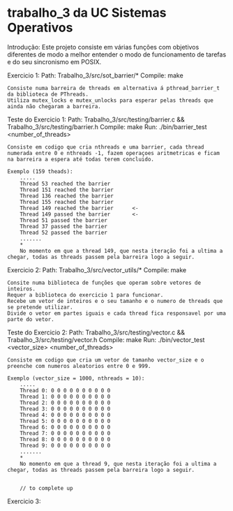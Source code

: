 # trabalho_3 da UC Sistemas Operativos

Introdução:
    Este projeto consiste em várias funções com objetivos diferentes de modo a melhor entender o modo de funcionamento de tarefas e do seu sincronismo em POSIX.

Exercicio 1:
    Path: Trabalho_3/src/sot_barrier/*
    Compile: make

    Consiste numa barreira de threads em alternativa á pthread_barrier_t da biblioteca de PThreads.
    Utiliza mutex_locks e mutex_unlocks para esperar pelas threads que ainda não chegaram a barreira.

Teste do Exercicio 1:
    Path: Trabalho_3/src/testing/barrier.c && Trabalho_3/src/testing/barrier.h
    Compile: make
    Run: ./bin/barrier_test <number_of_threads>

    Consiste em codigo que cria nthreads e uma barrier, cada thread numerada entre 0 e nthreads -1, fazem operaçoes aritmetricas e ficam na barreira a espera até todas terem concluido.

    Exemplo (159 theads):
        .....
        Thread 53 reached the barrier
        Thread 151 reached the barrier
        Thread 136 reached the barrier
        Thread 155 reached the barrier
        Thread 149 reached the barrier      <-
        Thread 149 passed the barrier       <-
        Thread 51 passed the barrier
        Thread 37 passed the barrier
        Thread 52 passed the barrier
        .......
        *
        No momento em que a thread 149, que nesta iteração foi a ultima a chegar, todas as threads passem pela barreira logo a seguir.

Exercicio 2:
    Path: Trabalho_3/src/vector_utils/*
    Compile: make

    Consite numa biblioteca de funções que operam sobre vetores de inteiros.
    Requer a biblioteca do exercicio 1 para funcionar.
    Recebe um vetor de inteiros e o seu tamanho e o numero de threads que se pretende utilizar.
    Divide o vetor em partes iguais e cada thread fica responsavel por uma parte do vetor.




Teste do Exercicio 2:
    Path: Trabalho_3/src/testing/vector.c && Trabalho_3/src/testing/vector.h
    Compile: make
    Run: ./bin/vector_test <vector_size> <number_of_threads>

    Consiste em codigo que cria um vetor de tamanho vector_size e o preenche com numeros aleatorios entre 0 e 999.

    Exemplo (vector_size = 1000, nthreads = 10):
        .....
        Thread 0: 0 0 0 0 0 0 0 0 0 0
        Thread 1: 0 0 0 0 0 0 0 0 0 0
        Thread 2: 0 0 0 0 0 0 0 0 0 0
        Thread 3: 0 0 0 0 0 0 0 0 0 0
        Thread 4: 0 0 0 0 0 0 0 0 0 0
        Thread 5: 0 0 0 0 0 0 0 0 0 0
        Thread 6: 0 0 0 0 0 0 0 0 0 0
        Thread 7: 0 0 0 0 0 0 0 0 0 0
        Thread 8: 0 0 0 0 0 0 0 0 0 0
        Thread 9: 0 0 0 0 0 0 0 0 0 0
        .......
        *
        No momento em que a thread 9, que nesta iteração foi a ultima a chegar, todas as threads passem pela barreira logo a seguir.


        // to complete up

Exercicio 3: